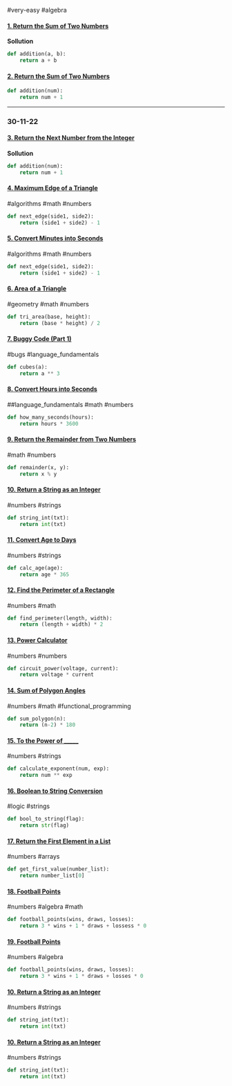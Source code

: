 #very-easy
#algebra

#### [1. Return the Sum of Two Numbers](https://edabit.com/challenge/rZToTkR5eB9Zn4zLh)


**Sollution**
```python
def addition(a, b):
    return a + b
```

#### [2. Return the Sum of Two Numbers](https://edabit.com/challenge/rZToTkR5eB9Zn4zLh)

```python 
def addition(num):
	return num + 1
```

----------------

### 30-11-22

#### [3. Return the Next Number from the Integer](https://edabit.com/challenge/KjCS7occ9hfu5snpb)

**Sollution**
```python
def addition(num):
	return num + 1
```

#### [4. Maximum Edge of a Triangle](https://edabit.com/challenge/Zerwo2AENbvRZTe83)

#algorithms #math #numbers 

```python 
def next_edge(side1, side2):
	return (side1 + side2) - 1
```


#### [5. Convert Minutes into Seconds](https://edabit.com/challenge/FQyaaJx7orS7tiwz8)

#algorithms #math #numbers 

```python 
def next_edge(side1, side2):
	return (side1 + side2) - 1
```

#### [6. Area of a Triangle](https://edabit.com/challenge/aWLTzrRsrw7RakYrN)

#geometry #math #numbers 

```python 
def tri_area(base, height):
	return (base * height) / 2
```

#### [7. Buggy Code (Part 1)](https://edabit.com/challenge/CjXamaNRmKxwkmBxq)

#bugs #language_fundamentals 

```python 
def cubes(a):
	return a ** 3
```

#### [8. Convert Hours into Seconds](https://edabit.com/challenge/nyeNvKWdDFKRAk4Da)

##language_fundamentals  #math #numbers 

```python 
def how_many_seconds(hours):
	return hours * 3600
```

#### [9. Return the Remainder from Two Numbers](https://edabit.com/challenge/KWoj7kWiHRqJtG6S2)

#math #numbers 

```python 
def remainder(x, y):
	return x % y
```


#### [10. Return a String as an Integer](https://edabit.com/challenge/GPmoRCZKkyNtoJMcN)

#numbers #strings

```python 
def string_int(txt):
    return int(txt)
```

#### [11. Convert Age to Days](https://edabit.com/challenge/xbZR26rHMNo32yz35)

#numbers #strings

```python
def calc_age(age):
	return age * 365
```


#### [12. Find the Perimeter of a Rectangle](https://edabit.com/challenge/Yx2a9B57vXRuPevGh)

#numbers #math

```python
def find_perimeter(length, width):
	return (length + width) * 2
```


#### [13. Power Calculator](https://edabit.com/challenge/v5gc8FQkDEepkqpfp)

#numbers #numbers

```python 
def circuit_power(voltage, current):
	return voltage * current
```


#### [14. Sum of Polygon Angles](https://edabit.com/challenge/mDzheHpwtqyXePEBE)

#numbers #math #functional_programming

```python
def sum_polygon(n):
	return (n-2) * 180
```


#### [15. To the Power of _____](https://edabit.com/challenge/xWSjvoH7mEkSnqS7H)

#numbers #strings

```python 
def calculate_exponent(num, exp):
	return num ** exp
```


#### [16. Boolean to String Conversion](https://edabit.com/challenge/QQp2o22huzBCkHesy)

#logic #strings

```python 
def bool_to_string(flag):
	return str(flag)
```


#### [17. Return the First Element in a List](https://edabit.com/challenge/hEQ3rBrKrztQK8qAd)

#numbers #arrays

```python
def get_first_value(number_list):
	return number_list[0]
```


#### [18. Football Points](https://edabit.com/challenge/gwqqc5p3oiFXRJAQm)

#numbers #algebra #math

```python
def football_points(wins, draws, losses):
	return 3 * wins + 1 * draws + lossess * 0
```


#### [19. Football Points](https://edabit.com/challenge/gwqqc5p3oiFXRJAQm)

#numbers #algebra

```python 
def football_points(wins, draws, losses):
	return 3 * wins + 1 * draws + losses * 0
```


#### [10. Return a String as an Integer](https://edabit.com/challenge/GPmoRCZKkyNtoJMcN)

#numbers #strings

```python 
def string_int(txt):
    return int(txt)
```


#### [10. Return a String as an Integer](https://edabit.com/challenge/GPmoRCZKkyNtoJMcN)

#numbers #strings

```python 
def string_int(txt):
    return int(txt)
```